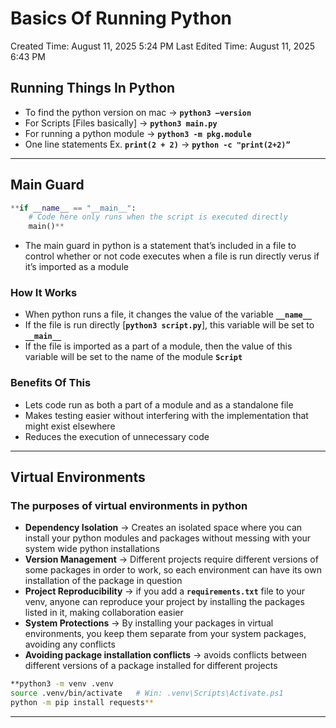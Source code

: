 # Basics Of Running Python

Created Time: August 11, 2025 5:24 PM
Last Edited Time: August 11, 2025 6:43 PM

## Running Things In Python

- To find the python version on mac → **`python3 —version`**
- For Scripts [Files basically] → **`python3 main.py`**
- For running a python module → **`python3 -m pkg.module`**
- One line statements Ex. **`print(2 + 2)`** → **`python -c "print(2+2)”`**

---

## Main Guard

```python
**if __name__ == "__main__":
    # Code here only runs when the script is executed directly
    main()**
```

- The main guard in python is a statement that’s included in a file to control whether or not code executes when a file is run directly verus if it’s imported as a module

### How It Works

- When python runs a file, it changes the value of the variable **`__name__`**
- If the file is run directly [**`python3 script.py`**], this variable will be set to **`__main__`**
- If the file is imported as a part of a module, then the value of this variable will be set to the name of the module **`Script`**

### Benefits Of This

- Lets code run as both a part of a module and as a standalone file
- Makes testing easier without interfering with the implementation that might exist elsewhere
- Reduces the execution of unnecessary code

---

## Virtual Environments

### The purposes of virtual environments in python

- **Dependency Isolation** → Creates an isolated space where you can install your python modules and packages without messing with your system wide python installations
- **Version Management** → Different projects require different versions of some packages in order to work, so each environment can have its own installation of the package in question
- **Project Reproducibility** → if you add a **`requirements.txt`** file to your venv, anyone can reproduce your project by installing the packages listed in it, making collaboration easier
- **System Protections** → By installing your packages in virtual environments, you keep them separate from your system packages, avoiding any conflicts
- **Avoiding package installation conflicts** → avoids conflicts between different versions of a package installed for different projects

```bash
**python3 -m venv .venv
source .venv/bin/activate   # Win: .venv\Scripts\Activate.ps1
python -m pip install requests**
```

---